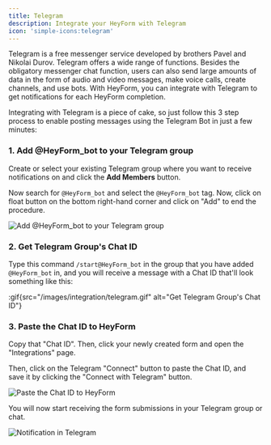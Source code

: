 ```yaml
---
title: Telegram
description: Integrate your HeyForm with Telegram
icon: 'simple-icons:telegram'
---
```


Telegram is a free messenger service developed by brothers Pavel and Nikolai Durov. Telegram offers a wide range of functions. Besides the obligatory messenger chat function, users can also send large amounts of data in the form of audio and video messages, make voice calls, create channels, and use bots. With HeyForm, you can integrate with Telegram to get notifications for each HeyForm completion.

Integrating with Telegram is a piece of cake, so just follow this 3 step process to enable posting messages using the Telegram Bot in just a few minutes:

### 1. Add @HeyForm_bot to your Telegram group

Create or select your existing Telegram group where you want to receive notifications on and click the **Add Members** button.

Now search for `@HeyForm_bot` and select the `@HeyForm_bot` tag. Now, click on float button on the bottom right-hand corner and click on "Add" to end the procedure.

<img
  src="/images/integration/telegram.png"
  alt="Add @HeyForm_bot to your Telegram group"
  data-zoomable
/>

### 2. Get Telegram Group's Chat ID

Type this command `/start@HeyForm_bot` in the group that you have added `@HeyForm_bot` in, and you will receive a message with a Chat ID that'll look something like this:

:gif{src="/images/integration/telegram.gif" alt="Get Telegram Group's Chat ID"}

### 3. Paste the Chat ID to HeyForm

Copy that "Chat ID". Then, click your newly created form and open the "Integrations" page.

Then, click on the Telegram "Connect" button to paste the Chat ID, and save it by clicking the "Connect with Telegram" button.

<img
  src="/images/integration/telegram-02.png"
  alt="Paste the Chat ID to HeyForm"
  data-zoomable
/>

You will now start receiving the form submissions in your Telegram group or chat.

<img
  src="/images/integration/telegram-03.png"
  alt="Notification in Telegram"
/>
